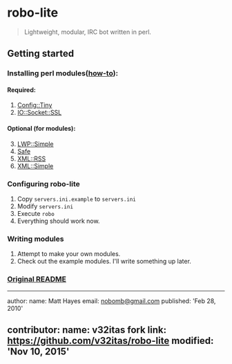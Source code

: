 # robo-lite

> Lightweight, modular, IRC bot written in perl.

## Getting started

### Installing perl modules([how-to](http://www.cpan.org/modules/INSTALL.html)):

#### Required:
1. [Config::Tiny](http://search.cpan.org/~rsavage/Config-Tiny-2.23/lib/Config/Tiny.pm)
2. [IO::Socket::SSL](http://search.cpan.org/~sullr/IO-Socket-SSL-2.020/lib/IO/Socket/SSL.pod)

#### Optional (for modules):
3. [LWP::Simple](https://metacpan.org/pod/LWP::Simple)
4. [Safe](https://metacpan.org/pod/Safe)
5. [XML::RSS](https://metacpan.org/pod/XML::RSS)
6. [XML::Simple](https://metacpan.org/pod/XML::Simple)

### Configuring robo-lite

1. Copy `servers.ini.example` to `servers.ini` 
2. Modify `servers.ini`  
3. Execute `robo`
4. Everything should work now.

### Writing modules

1. Attempt to make your own modules.
2. Check out the example modules. I'll write something up later.

### [Original README](https://github.com/v32itas/robo-lite/blob/master/README)


---
author:
    name: Matt Hayes
    email: nobomb@gmail.com
    published: 'Feb 28, 2010'

contributor:
    name: v32itas
    fork link: https://github.com/v32itas/robo-lite
    modified: 'Nov 10, 2015'
---
